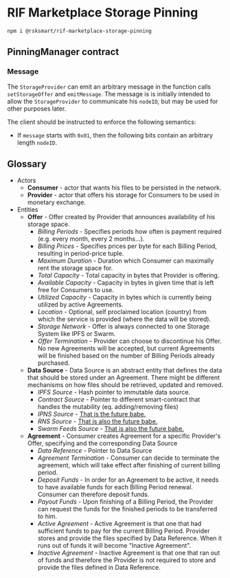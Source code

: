 # RIF Marketplace Storage Pinning

```
npm i @rsksmart/rif-marketplace-storage-pinning
```

## PinningManager contract

### Message
The `StorageProvider` can emit an arbitrary message in the function calls `setStorageOffer` and `emitMessage`. 
The message is is initially intended to allow the `StorageProvider` to communicate his `nodeID`, but may be used for other purposes later.

The client should be instructed to enforce the following semantics:
- If `message` starts with `0x01`, then the following bits contain an arbitrary length `nodeID`.

## Glossary

 - Actors
    - **Consumer** - actor that wants his files to be persisted in the network.
    - **Provider** - actor that offers his storage for Consumers to be used in monetary exchange.
 - Entities
    - **Offer** - Offer created by Provider that announces availability of his storage space.
      - *Billing Periods* - Specifies periods how often is payment required (e.g. every month, every 2 months...).
      - *Billing Prices* - Specifies prices per byte for each Billing Period, resulting in period-price tuple.
      - *Maximum Duration* - Duration which Consumer can maximally rent the storage space for. 
      - *Total Capacity* - Total capacity in bytes that Provider is offering.
      - *Available Capacity* - Capacity in bytes in given time that is left free for Consumers to use.
      - *Utilized Capacity* - Capacity in bytes which is currently being utilized by active Agreements.
      - *Location* - Optional, self proclaimed location (country) from which the service is provided (where the data will be stored).
      - *Storage Network* - Offer is always connected to one Storage System like IPFS or Swarm.
      - *Offer Termination* - Provider can choose to discontinue his Offer. No new Agreements will be accepted, but current Agreements will be finished based on the number of Billing Periods already purchased.
    - **Data Source** - Data Source is an abstract entity that defines the data that should be stored under an Agreement. There might be different mechanisms on how files should be retrieved, updated and removed.
      - *IPFS Source* - Hash pointer to immutable data source.
      - *Contract Source* - Pointer to different smart-contract that handles the mutability (eq. adding/removing files) 
      - *IPNS Source* - [That is the future babe.](https://gph.is/1FD4aQ0)
      - *RNS Source* - [That is also the future babe.](https://gph.is/1FD4aQ0)
      - *Swarm Feeds Source* - [That is also the future babe.](https://gph.is/1FD4aQ0)
    - **Agreement** - Consumer creates Agreement for a specific Provider's Offer, specifying and the corresponding Data Source
      - *Data Reference* - Pointer to Data Source
      - *Agreement Termination* - Consumer can decide to terminate the agreement, which will take effect after finishing of current billing period.
      - *Deposit Funds* - In order for an Agreement to be active, it needs to have available funds for each Billing Period renewal. Consumer can therefore deposit funds.
      - *Payout Funds* - Upon finishing of a Billing Period, the Provider can request the funds for the finished periods to be transferred to him. 
      - *Active Agreement* - Active Agreement is that one that had sufficient funds to pay for the current Billing Period. Provider stores and provide the files specified by Data Reference. When it runs out of funds it will become "Inactive Agreement".
      - *Inactive Agreement* - Inactive Agreement is that one that ran out of funds and therefore the Provider is not required to store and provide the files defined in Data Reference.
